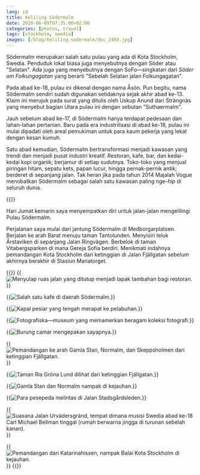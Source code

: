 ```yaml
---
lang: id
title: Keliling Södermalm
date: 2018-06-09T07:35:00+02:00
categories: [photos, travel]
tags: [stockholm, swedia]
images: [/blog/keliling-sodermalm/dsc_2469.jpg]
---
```

Södermalm merupakan salah satu pulau yang ada di Kota Stockholm, Swedia. Penduduk lokal biasa juga menyebutnya dengan Söder atau "Selatan". Ada juga yang menyebutnya dengan SoFo—singkatan dari *Söder om Folkungagatan* yang berarti "Sebelah Selatan jalan Folkungagatan".

Pada abad ke-18, pulau ini dikenal dengan nama Åsön. Pun begitu, nama Södermalm sendiri sudah digunakan setidaknya sejak akhir abad ke-13. Klaim ini merujuk pada surat yang ditulis oleh Uskup Anund dari Strängnäs yang menyebut bagian Utara pulau ini dengan sebutan "Suthaermalm".

Jauh sebelum abad ke-17, di Södermalm hanya terdapat pedesaan dan lahan-lahan pertanian. Baru pada era industrilisasi di abad ke-18, pulau ini mulai dipadati oleh areal pemukiman untuk para kaum pekerja yang lekat dengan kesan kumuh.

Satu abad kemudian, Södermalm bertransformasi menjadi kawasan yang trendi dan menjadi pusat industri kreatif. Restoran, kafe, bar, dan kedai-kedai kopi organik; berjamur di setiap sudutnya. Toko-toko yang menjual piringan hitam, sepatu kets, papan lucur, hingga pernak-pernik antik; berderet di sepanjang jalan. Tak heran jika pada tahun 2014 Majalah Vogue menobatkan Södermalm sebagai salah satu kawasan paling nge-*hip* di seluruh dunia.

{{<section-break>}}

Hari Jumat kemarin saya menyempatkan diri untuk jalan-jalan mengelilingi Pulau Södermalm.

Perjalanan saya mulai dari jantung Södermalm di Medborgarplatsen. Berjalan ke arah Barat menuju taman Tantolunden. Menyisiri teluk Årstaviken di sepanjang Jalan Ringvägen. Berbelok di taman Vitabergsparken di mana Gereja Sofia berdiri. Menikmati indahnya pemandangan Kota Stockholm dari ketinggian di Jalan Fjällgatan sebelum akhirnya berakhir di Stasiun Mariatorget.

{{<gallery>}}
{{<img alt="Menyulap ruas jalan yang ditutup menjadi lapak tambahan bagi restoran." src="dsc_2422.jpg">}}

{{<img alt="Salah satu kafe di daerah Södermalm." src="dsc_2424.jpg">}}

{{<img alt="Kapal pesiar yang tengah merapat ke pelabuhan." src="dsc_2435.jpg">}}

{{<img alt="Fotografiska—museum yang memamerkan beragam koleksi fotografi." src="dsc_2436.jpg">}}

{{<img alt="Burung camar mengepakan sayapnya." src="dsc_2437.jpg">}}

{{<img alt="Pemandangan ke arah Gamla Stan, Normalm, dan Skeppsholmen dari ketinggian Fjällgatan." src="dsc_2438.jpg">}}

{{<img alt="Taman Ria Gröna Lund dilihat dari ketinggian Fjällgatan." src="dsc_2453.jpg">}}

{{<img alt="Gamla Stan dan Normalm nampak di kejauhan." src="dsc_2458.jpg">}}

{{<img alt="Para pesepeda melintas di Jalan Stadsgårdsleden." src="dsc_2460.jpg">}}

{{<img alt="Suasana Jalan Urvädersgränd, tempat dimana musisi Swedia abad ke-18 Carl Michael Bellman tinggal (rumah berwarna jingga di turunan sebelah kanan)." src="dsc_2469.jpg">}}

{{<img alt="Pemandangan dari Katarinahissen, nampak Balai Kota Stockholm di kejauhan." src="dsc_2474.jpg">}}
{{</gallery>}}
